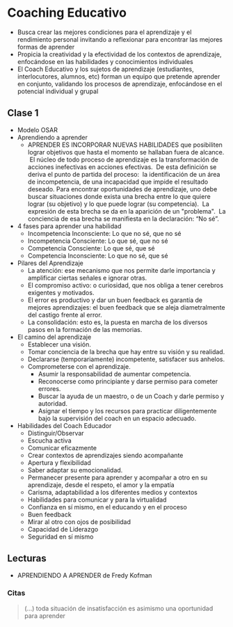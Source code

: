 # Coaching Educativo

- Busca crear las mejores condiciones para el aprendizaje y el rendimiento personal invitando a reflexionar para encontrar las mejores formas de aprender
- Propicia la creatividad y la efectividad de los contextos de aprendizaje, enfocándose en las habilidades y conocimientos individuales
- El Coach Educativo y los sujetos de aprendizaje (estudiantes, interlocutores, alumnos, etc) forman un equipo que pretende aprender en conjunto, validando los procesos de aprendizaje, enfocándose en el potencial individual y grupal

## Clase 1

- Modelo OSAR
- Aprendiendo a aprender
  - APRENDER ES INCORPORAR NUEVAS HABILIDADES que posibiliten lograr objetivos que hasta el momento se hallaban fuera de alcance.  El núcleo de todo proceso de aprendizaje es la transformación de acciones inefectivas en acciones efectivas.  De esta definición se deriva el punto de partida del proceso:  la identificación de un área de incompetencia, de una incapacidad que impide el resultado deseado. Para encontrar oportunidades de aprendizaje, uno debe buscar situaciones donde exista una brecha entre lo que quiere lograr (su objetivo) y lo que puede lograr (su competencia).  La expresión de esta brecha se da en la aparición de un "problema".  La conciencia de esa brecha se manifiesta en la declaración: “No sé”.
- 4 fases para aprender una habilidad
  - Incompetencia Inconsciente: Lo que no sé, que no sé
  - Incompetencia Consciente: Lo que sé, que no sé
  - Competencia Consciente: Lo que sé, que sé
  - Competencia Inconsciente: Lo que no sé, que sé
- Pilares del Aprendizaje
  - La atención: ese mecanismo que nos permite darle importancia y amplificar ciertas señales e ignorar otras.
  - El compromiso activo: o curiosidad, que nos obliga a tener cerebros exigentes y motivados.
  - El error es productivo y dar un buen feedback es garantía de mejores aprendizajes: el buen feedback que se aleja diametralmente del castigo frente al error.
  - La consolidación: esto es, la puesta en marcha de los diversos pasos en la formación de las memorias.
- El camino del aprendizaje
  - Establecer una visión. 
  - Tomar conciencia de la brecha que hay entre su visión y su realidad. 
  - Declararse (temporariamente) incompetente, satisfacer sus anhelos. 
  - Comprometerse con el aprendizaje. 
    - Asumir la responsabilidad de aumentar competencia. 
    - Reconocerse como principiante y darse permiso para cometer errores. 
    - Buscar la ayuda de un maestro, o de un Coach y darle permiso y autoridad. 
    - Asignar el tiempo y los recursos para practicar diligentemente bajo la supervisión del coach en un espacio adecuado.
- Habilidades del Coach Educador
  - Distinguir/Observar
  - Escucha activa
  - Comunicar eficazmente
  - Crear contextos de aprendizajes siendo acompañante
  - Apertura y flexibilidad
  - Saber adaptar su emocionalidad.
  - Permanecer presente para aprender y acompañar a otro en su aprendizaje, desde el respeto, el amor y la empatía
  - Carisma, adaptabilidad a los diferentes medios y contextos
  - Habilidades para comunicar y para la virtualidad
  - Confianza en sí mismo, en el educando y en el proceso
  - Buen feedback
  - Mirar al otro con ojos de posibilidad
  - Capacidad de Liderazgo
  - Seguridad en sí mismo
 
## Lecturas
 - APRENDIENDO A APRENDER de Fredy Kofman

### Citas
> (...) toda situación de insatisfacción es asimismo una oportunidad para aprender

